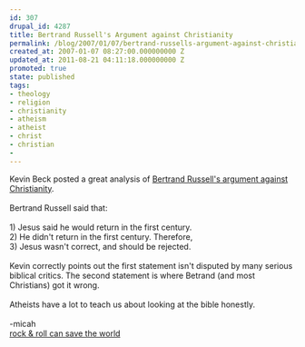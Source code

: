 ```yaml
---
id: 307
drupal_id: 4287
title: Bertrand Russell's Argument against Christianity
permalink: /blog/2007/01/07/bertrand-russells-argument-against-christianity/
created_at: 2007-01-07 08:27:00.000000000 Z
updated_at: 2011-08-21 04:11:18.000000000 Z
promoted: true
state: published
tags:
- theology
- religion
- christianity
- atheism
- atheist
- christ
- christian
- 
---
```

Kevin Beck posted a great analysis of <a href="http://transmillennial.blogspot.com/2007/01/bertrand-russells-assumptionsand-ours.html#links">Bertrand Russell's argument against Christianity</a>.<br /><br />Bertrand Russell said that:<br /><br />1) Jesus said he would return in the first century.<br />2) He didn't return in the first century. Therefore,<br />3) Jesus wasn't correct, and should be rejected.<br /><br />Kevin correctly points out the first statement isn't disputed by many serious biblical critics. The second statement is where Betrand (and most Christians) got it wrong.<br /><br />Atheists have a lot to teach us about looking at the bible honestly.<br /><br />-micah<a href="http://www.reddingbrothers.com/"><br />rock &amp; roll can save the world</a>
